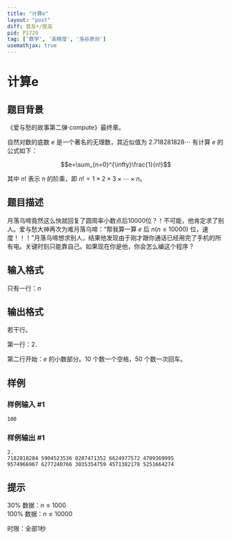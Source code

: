```yaml
---
title: "计算e"
layout: "post"
diff: 普及+/提高
pid: P1729
tag: ['数学', '高精度', '洛谷原创']
usemathjax: true
---
```


# 计算e
## 题目背景

《爱与愁的故事第二弹·compute》最终章。

自然对数的底数 $e$ 是一个著名的无理数，其近似值为 $2.718281828\cdots$ 有计算 $e$ 的公式如下：

$$e=\sum_{n=0}^{\infty}\frac{1}{n!}$$

其中 $n!$ 表示 $n$ 的阶乘，即 $n!=1\times 2\times 3\times \cdots \times n$。

## 题目描述

月落乌啼竟然这么快就回复了圆周率小数点后10000位？！不可能，他肯定求了别人。爱与愁大神再次为难月落乌啼：“帮我算一算 $e$ 后 $n(n \le 10000)$ 位，速度！！！”月落乌啼想求别人，结果他发现由于刚才跟你通话已经用完了手机的所有电。关键时刻只能靠自己。如果现在你是他，你会怎么编这个程序？

## 输入格式

只有一行：$n$

## 输出格式

若干行。

第一行：$2$.

第二行开始：$e$ 的小数部分。$10$ 个数一个空格，$50$ 个数一次回车。

## 样例

### 样例输入 #1
```
100
```
### 样例输出 #1
```
2.
7182818284 5904523536 0287471352 6624977572 4709369995
9574966967 6277240766 3035354759 4571382178 5251664274
```
## 提示

$30\%$ 数据：$n \le 1000$  
$100\%$ 数据：$n \le 10000$

时限：全部1秒

